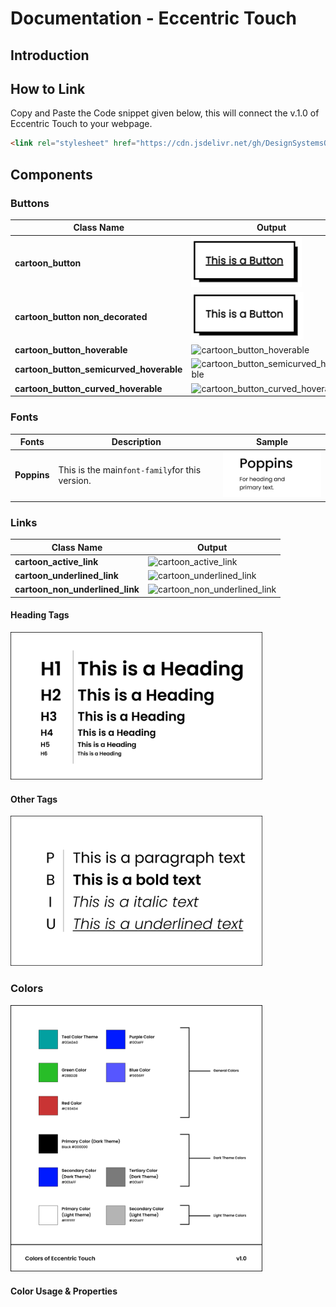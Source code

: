# Documentation - Eccentric Touch

## Introduction


## How to Link

Copy and Paste the Code snippet given below, this will connect the v.1.0 of Eccentric Touch to your webpage.

```html
<link rel="stylesheet" href="https://cdn.jsdelivr.net/gh/DesignSystemsOSS/eccentrictouch@master/src/lib/eccentric.css">
```

## Components

### Buttons

|Class Name|Output|
|----------|------|
|**cartoon_button**|![cartoon_button](screenshots/cartoon_button.png)|
|**cartoon_button non_decorated**|![cartoon_button-non_decorated](screenshots/cartoon_button-non_decorated.png)|
|**cartoon_button_hoverable**|![cartoon_button_hoverable]()|
|**cartoon_button_semicurved_hoverable**|![cartoon_button_semicurved_hoverable]()|
|**cartoon_button_curved_hoverable**|![cartoon_button_curved_hoverable]()|


### Fonts

|Fonts|Description|Sample|
|----------|------|------|
|**Poppins**|This is the main`font-family`for this version.| ![Poppins](screenshots/Poppins.png)|

### Links

|Class Name|Output|
|----------|------|
|**cartoon_active_link**|![cartoon_active_link]()|
|**cartoon_underlined_link**|![cartoon_underlined_link]()|
|**cartoon_non_underlined_link**|![cartoon_non_underlined_link]()|

#### Heading Tags

<img src="screenshots/headings.svg" style="width: 80%" />

#### Other Tags

<img src="screenshots/text_properties.svg" width="80%" />

### Colors

<img src="screenshots/color_schemes_version_01.svg" style="width: 80%" />

#### Color Usage & Properties


